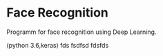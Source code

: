 # Face Recognition
Programm for face recognition using Deep Learning.

(python 3.6,keras)
fds
fsdfsd
fdsfds
